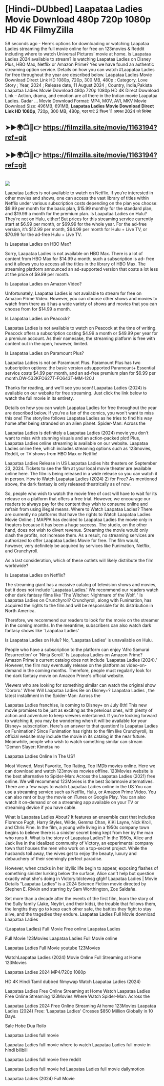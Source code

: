 # [Hindi~DUbbed] Laapataa Ladies Movie Download 480p 720p 1080p HD 4K FilmyZilla


59 seconds ago - Here’s options for downloading or watching Laapataa Ladies streaming the full movie online for free on 123movies & Reddit including where to watch Universal Pictures’ movie at home. Is Laapataa Ladies 2024 available to stream? Is watching Laapataa Ladies on Disney Plus, HBO Max, Netflix or Amazon Prime? Yes we have found an authentic streaming option service. Details on how you can watch #Laapataa Ladies for free throughout the year are described below. Laapataa Ladies Movie Download Direct Link HD 1080p, 720p, 300 MB, 480p ; Category, Love Story ; Year, 2024 ; Release date, 11 August 2024 ; Country, India,Pakista Laapataa Ladies Movie Download 480p 720p 1080p HD 4K Direct Download Link – Action, drama, and emotion are all there in the Indian movie Laapataa Ladies. Gadar ...
Movie Download Format: MP4, MOV, AVI, MKV
Movie Download Size: 496MB, 691MB, **Laapataa Ladies Movie Download Direct Link HD 1080p**, 720p, 300 MB, 480p, गदर पार्ट 2 फिल्म 11 अगस्त 2024 को सिनेमा

## ➤►🌍📺📱👉   https://filmzilla.site/movie/1163194?ref=git

## ➤►🌍📺📱👉   https://filmzilla.site/movie/1163194?ref=git

#

<img src="https://image.tmdb.org/t/p/w780//uUVXEEyMsyWxrcbmAppUCYg6egV.jpg" />

Laapataa Ladies is not available to watch on Netflix. If you’re interested in other movies and shows, one can access the vast library of titles within Netflix under various subscription costs depending on the plan you choose: $9.99 per month for the basic plan, $15.99 monthly for the standard plan, and $19.99 a month for the premium plan. Is Laapataa Ladies on Hulu? They’re not on Hulu, either! But prices for this streaming service currently start at $6.99 per month, or $69.99 for the whole year. For the ad-free version, it’s $12.99 per month, $64.99 per month for Hulu + Live TV, or $70.99 for the ad-free Hulu + Live TV.

Is Laapataa Ladies on HBO Max?

Sorry, Laapataa Ladies is not available on HBO Max. There is a lot of content from HBO Max for $14.99 a month, such a subscription is ad- free and it allows you to access all the titles in the library of HBO Max. The streaming platform announced an ad-supported version that costs a lot less at the price of $9.99 per month.

Is Laapataa Ladies on Amazon Video?

Unfortunately, Laapataa Ladies is not available to stream for free on Amazon Prime Video. However, you can choose other shows and movies to watch from there as it has a wide variety of shows and movies that you can choose from for $14.99 a month.

Is Laapataa Ladies on Peacock?

Laapataa Ladies is not available to watch on Peacock at the time of writing. Peacock offers a subscription costing $4.99 a month or $49.99 per year for a premium account. As their namesake, the streaming platform is free with content out in the open, however, limited.

Is Laapataa Ladies on Paramount Plus?

Laapataa Ladies is not on Paramount Plus. Paramount Plus has two subscription options: the basic version adsupported Paramount+ Essential service costs $4.99 per month, and an ad-free premium plan for $9.99 per month.DW-532KFO627T-FO643T-MM-120J

Thanks for reading, and we'll see you soon! Laapataa Ladies (2024) is available on our website for free streaming. Just click the link below to watch the full movie in its entirety.

Details on how you can watch Laapataa Ladies for free throughout the year are described below. If you're a fan of the comics, you won't want to miss this one! The storyline follows Laapataa Ladies as he tries to find his way home after being stranded on an alien planet. Spider-Man: Across the

Laapataa Ladies is definitely a Laapataa Ladies (2024) movie you don't want to miss with stunning visuals and an action-packed plot! Plus, Laapataa Ladies online streaming is available on our website. Laapataa Ladies online free, which includes streaming options such as 123movies, Reddit, or TV shows from HBO Max or Netflix!

Laapataa Ladies Release in US Laapataa Ladies hits theaters on September 23, 2024. Tickets to see the film at your local movie theater are available online here. The film is being released in a wide release so you can watch it in person. How to Watch Laapataa Ladies (2024) 2) for Free? As mentioned above, the dark fantasy is only released theatrically as of now.

So, people who wish to watch the movie free of cost will have to wait for its release on a platform that offers a free trial. However, we encourage our readers to always pay for the content they wish to consume online and refrain from using illegal means. Where to Watch Laapataa Ladies? There are currently no platforms that have the rights to Watch Laapataa Ladies Movie Online. ) MAPPA has decided to Laapataa Ladies the movie only in theaters because it has been a huge success. The studio, on the other hand, does not wish to divert revenue. Streaming the movie would only slash the profits, not increase them. As a result, no streaming services are authorized to offer Laapataa Ladies Movie for free. The film would, however, very definitely be acquired by services like Funimation, Netflix, and Crunchyroll.

As a last consideration, which of these outlets will likely distribute the film worldwide?

Is Laapataa Ladies on Netflix?

The streaming giant has a massive catalog of television shows and movies, but it does not include 'Laapataa Ladies.' We recommend our readers watch other dark fantasy films like 'The Witcher: Nightmare of the Wolf. ' Is Laapataa Ladies on Crunchyroll? Crunchyroll, along with Funimation, has acquired the rights to the film and will be responsible for its distribution in North America.

Therefore, we recommend our readers to look for the movie on the streamer in the coming months. In the meantime, subscribers can also watch dark fantasy shows like 'Laapataa Ladies'

Is Laapataa Ladies on Hulu? No, 'Laapataa Ladies' is unavailable on Hulu.

People who have a subscription to the platform can enjoy 'Afro Samurai Resurrection' or 'Ninja Scroll.' Is Laapataa Ladies on Amazon Prime? Amazon Prime's current catalog does not include 'Laapataa Ladies (2024).' However, the film may eventually release on the platform as video-on-demand in the coming months. Therefore, people must regularly look for the dark fantasy movie on Amazon Prime's official website.

Viewers who are looking for something similar can watch the original show 'Dororo.' When Will Laapataa Ladies Be on Disney+? Laapataa Ladies , the latest installment in the Spider-Man: Across the

Laapataa Ladies franchise, is coming to Disney+ on July 8th! This new movie promises to be just as exciting as the previous ones, with plenty of action and adventure to keep viewers entertained. If you're looking forward to watching it, you may be wondering when it will be available for your Disney+ subscription. Here's an answer to that question! Is Laapataa Ladies on Funimation? Since Funimation has rights to the film like Crunchyroll, its official website may include the movie in its catalog in the near future. Meanwhile, people who wish to watch something similar can stream 'Demon Slayer: Kimetsu no

Laapataa Ladies Online In The US?

Most Viewed, Most Favorite, Top Rating, Top IMDb movies online. Here we can download and watch 123movies movies offline. 123Movies website is the best alternative to Spider-Man: Across the Laapataa Ladies (2021) free online. We will recommend 123Movies is the best Solarmovie alternatives. There are a few ways to watch Laapataa Ladies online in the US You can use a streaming service such as Netflix, Hulu, or Amazon Prime Video. You can also rent or buy the movie on iTunes or Google Play. You can also watch it on-demand or on a streaming app available on your TV or streaming device if you have cable.

What is Laapataa Ladies About? It features an ensemble cast that includes Florence Pugh, Harry Styles, Wilde, Gemma Chan, KiKi Layne, Nick Kroll, and Chris Pine. In the film, a young wife living in a 1950s company town begins to believe there is a sinister secret being kept from her by the man who runs it. What is the story of Laapataa Ladies? In the 1950s, Alice and Jack live in the idealized community of Victory, an experimental company town that houses the men who work on a top-secret project. While the husbands toil away, the wives get to enjoy the beauty, luxury and debauchery of their seemingly perfect paradise.

However, when cracks in her idyllic life begin to appear, exposing flashes of something sinister lurking below the surface, Alice can't help but question exactly what she's doing in Victory.tdctewsg gfghf Laapataa Ladies | Movie Details "Laapataa Ladies" is a 2024 Science Fiction movie directed by Stephen E. Rivkin and starring by Sam Worthington, Zoe Saldaña.

Set more than a decade after the events of the first film, learn the story of the Sully family (Jake, Neytiri, and their kids), the trouble that follows them, the lengths they go to keep each other safe, the battles they fight to stay alive, and the tragedies they endure. Laapataa Ladies Full Movie download Laapataa Ladies

(Laapataa Ladies) Full Movie Free online Laapataa Ladies

Full Movie 123Movies Laapataa Ladies Full Movie online

Laapataa Ladies Full Movie youtube 123Movies

WatchLaapataa Ladies (2024) Movie Online Full Streaming at Home 123Movies

Laapataa Ladies 2024 MP4/720p 1080p

HD 4K Hindi Tamil dubbed filmywap Watch Laapataa Ladies (2024)

Laapataa Ladies Free Online Streaming at Home Watch Laapataa Ladies Free Online Streaming 123Movies Where Watch Spider-Man: Across the

Laapataa Ladies 2024 Free Online Streaming At home 123Movies Laapataa Ladies (2024) Free: 'Laapataa Ladies' Crosses $850 Million Globally in 10 Days.

Sale Hobe Dua Roilo

Laapataa Ladies full movie

Laapataa Ladies full movie where to watch Laapataa Ladies full movie in hindi bilibili

Laapataa Ladies full movie free reddit

Laapataa Ladies full movie hd Laapataa Ladies full movie dailymotion

Laapataa Ladies (2024) Full Movie